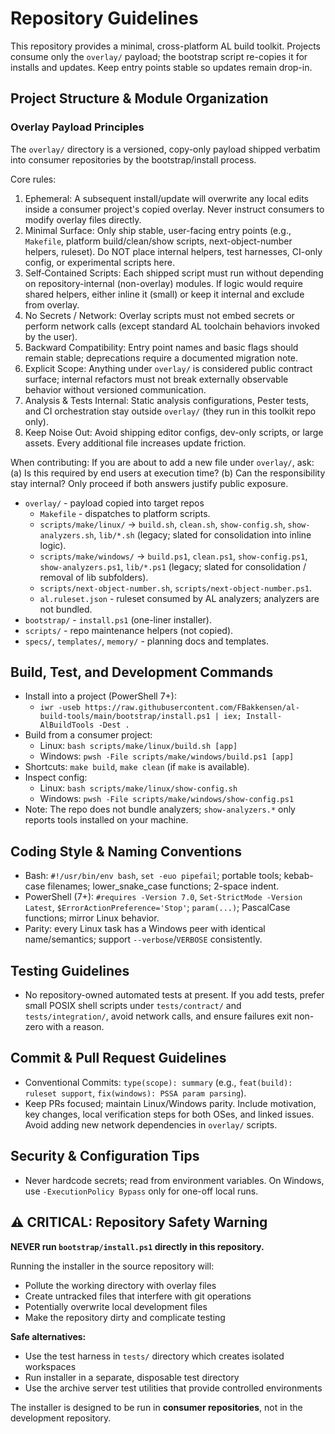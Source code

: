 # Repository Guidelines

This repository provides a minimal, cross-platform AL build toolkit. Projects consume only the `overlay/` payload; the bootstrap script re-copies it for installs and updates. Keep entry points stable so updates remain drop-in.

## Project Structure & Module Organization
### Overlay Payload Principles
The `overlay/` directory is a versioned, copy-only payload shipped verbatim into consumer repositories by the bootstrap/install process.

Core rules:
1. Ephemeral: A subsequent install/update will overwrite any local edits inside a consumer project's copied overlay. Never instruct consumers to modify overlay files directly.
2. Minimal Surface: Only ship stable, user-facing entry points (e.g., `Makefile`, platform build/clean/show scripts, next-object-number helpers, ruleset). Do NOT place internal helpers, test harnesses, CI-only config, or experimental scripts here.
3. Self‑Contained Scripts: Each shipped script must run without depending on repository-internal (non-overlay) modules. If logic would require shared helpers, either inline it (small) or keep it internal and exclude from overlay.
4. No Secrets / Network: Overlay scripts must not embed secrets or perform network calls (except standard AL toolchain behaviors invoked by the user).
5. Backward Compatibility: Entry point names and basic flags should remain stable; deprecations require a documented migration note.
6. Explicit Scope: Anything under `overlay/` is considered public contract surface; internal refactors must not break externally observable behavior without versioned communication.
7. Analysis & Tests Internal: Static analysis configurations, Pester tests, and CI orchestration stay outside `overlay/` (they run in this toolkit repo only).
8. Keep Noise Out: Avoid shipping editor configs, dev-only scripts, or large assets. Every additional file increases update friction.

When contributing: If you are about to add a new file under `overlay/`, ask: (a) Is this required by end users at execution time? (b) Can the responsibility stay internal? Only proceed if both answers justify public exposure.

- `overlay/` - payload copied into target repos
  - `Makefile` - dispatches to platform scripts.
  - `scripts/make/linux/` -> `build.sh`, `clean.sh`, `show-config.sh`, `show-analyzers.sh`, `lib/*.sh` (legacy; slated for consolidation into inline logic).
  - `scripts/make/windows/` -> `build.ps1`, `clean.ps1`, `show-config.ps1`, `show-analyzers.ps1`, `lib/*.ps1` (legacy; slated for consolidation / removal of lib subfolders).
  - `scripts/next-object-number.sh`, `scripts/next-object-number.ps1`.
  - `al.ruleset.json` - ruleset consumed by AL analyzers; analyzers are not bundled.
- `bootstrap/` - `install.ps1` (one-liner installer).
- `scripts/` - repo maintenance helpers (not copied).
- `specs/`, `templates/`, `memory/` - planning docs and templates.

## Build, Test, and Development Commands
- Install into a project (PowerShell 7+):
  - `iwr -useb https://raw.githubusercontent.com/FBakkensen/al-build-tools/main/bootstrap/install.ps1 | iex; Install-AlBuildTools -Dest .`
- Build from a consumer project:
  - Linux: `bash scripts/make/linux/build.sh [app]`
  - Windows: `pwsh -File scripts/make/windows/build.ps1 [app]`
- Shortcuts: `make build`, `make clean` (if `make` is available).
- Inspect config:
  - Linux: `bash scripts/make/linux/show-config.sh`
  - Windows: `pwsh -File scripts/make/windows/show-config.ps1`
- Note: The repo does not bundle analyzers; `show-analyzers.*` only reports tools installed on your machine.

## Coding Style & Naming Conventions
- Bash: `#!/usr/bin/env bash`, `set -euo pipefail`; portable tools; kebab-case filenames; lower_snake_case functions; 2-space indent.
- PowerShell (7+): `#requires -Version 7.0`, `Set-StrictMode -Version Latest`, `$ErrorActionPreference='Stop'`; `param(...)`; PascalCase functions; mirror Linux behavior.
- Parity: every Linux task has a Windows peer with identical name/semantics; support `--verbose`/`VERBOSE` consistently.

## Testing Guidelines
- No repository-owned automated tests at present. If you add tests, prefer small POSIX shell scripts under `tests/contract/` and `tests/integration/`, avoid network calls, and ensure failures exit non-zero with a reason.

## Commit & Pull Request Guidelines
- Conventional Commits: `type(scope): summary` (e.g., `feat(build): ruleset support`, `fix(windows): PSSA param parsing`).
- Keep PRs focused; maintain Linux/Windows parity. Include motivation, key changes, local verification steps for both OSes, and linked issues. Avoid adding new network dependencies in `overlay/` scripts.

## Security & Configuration Tips
- Never hardcode secrets; read from environment variables. On Windows, use `-ExecutionPolicy Bypass` only for one-off local runs.

## ⚠️ CRITICAL: Repository Safety Warning
**NEVER run `bootstrap/install.ps1` directly in this repository.** 

Running the installer in the source repository will:
- Pollute the working directory with overlay files
- Create untracked files that interfere with git operations
- Potentially overwrite local development files
- Make the repository dirty and complicate testing

**Safe alternatives:**
- Use the test harness in `tests/` directory which creates isolated workspaces
- Run installer in a separate, disposable test directory
- Use the archive server test utilities that provide controlled environments

The installer is designed to be run in **consumer repositories**, not in the development repository.

